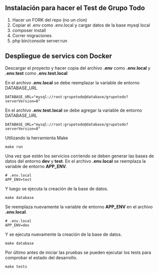 ## Instalación para hacer el Test de Grupo Todo

1. Hacer un FORK del repo (no un clon)
2. Copiar el .env como .env.local y cargar datos de la base mysql local
3. composer install
4. Correr migraciones
5. php bin/console server:run

## Despliegue de servics con Docker

Descargar el proyecto y hacer copia del archivo **.env** como **.env.local** y **.env.test** como **.env.test.local**

En el archivo **.env.local** se debe reemplazar la variable de entorno DATABASE_URL

```shell
DATABASE_URL="mysql://root:grupotodo@database/grupotodo?serverVersion=8"
```

En el archivo **.env.test.local** se debe agregar la variable de entorno DATABASE_URL

```shell
DATABASE_URL="mysql://root:grupotodo@database/grupotodo?serverVersion=8"
```

Utilizando la herramienta Make

```shell
make run
```

Una vez que estén los servicios corriendo se deben generar las bases de datos del entorno **dev** y **test**. En el
archivo **.env.local** se reemplaza la variable de entorno **APP_ENV**.

```dotenv
# .env.local
APP_ENV=test
```

Y luego se ejecuta la creación de la base de datos.

```shell
make database
```

Se reemplaza nuevamente la variable de entorno **APP_ENV** en el archivo **.env.local**.

```dotenv
# .env.local
APP_ENV=dev
```

Y se ejecuta nuevamente la creación de la base de datos.

```shell
make database
```

Por último antes de iniciar las pruebas se pueden ejecutar los tests para comprobar el estado del desarrollo.

```shell
make tests
```